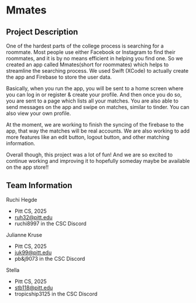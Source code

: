 # Mmates
## Project Description
One of the hardest parts of the college process is searching for a roommate. Most people use either Facebook or Instagram to find their roommates, and it is by no means efficient in helping you find one. So we created an app called Mmates(short for roommates) which helps to streamline the searching process. We used Swift (XCode) to actually create the app and Firebase to store the user data. 

Basically, when you run the app, you will be sent to a home screen where you can log in or register & create your profile. And then once you do so, you are sent to a page which lists all your matches. You are also able to send messages on the app and swipe on matches, similar to tinder. You can also view your own profile. 

At the moment, we are working to finish the syncing of the firebase to the app, that way the matches will be real accounts. We are also working to add more features like an edit button, logout button, and other matching information.

Overall though, this project was a lot of fun! And we are so excited to continue working and improving it to hopefully someday maybe be available on the app store!!

## Team Information
Ruchi Hegde
* Pitt CS, 2025
* ruh32@pitt.edu
* ruchi8997 in the CSC Discord

Julianne Kruse
* Pitt CS, 2025
* juk99@pitt.edu
* pb&j9073 in the CSC Discord

Stella
* Pitt CS, 2025
* stb118@pitt.edu
* tropicship3125 in the CSC Discord
